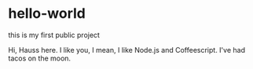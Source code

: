 # hello-world
this is my first public project

Hi, Hauss here. I like you, I mean, I like Node.js and Coffeescript. I've had tacos on the moon.
